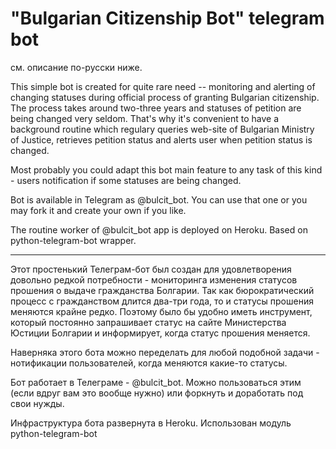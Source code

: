 # "Bulgarian Citizenship Bot" telegram bot

см. описание по-русски ниже. 

This simple bot is created for quite rare need -- monitoring and alerting of changing statuses during official process of granting Bulgarian citizenship. 
The process takes around two-three years and statuses of petition are being changed very seldom. That's why it's convenient to have a background routine which regulary queries web-site of Bulgarian Ministry of Justice, retrieves petition status and alerts user when petition status is changed.

Most probably you could adapt this bot main feature to any task of this kind - users notification if some statuses are being changed.

Bot is available in Telegram as @bulcit_bot. You can use that one or you may fork it and create your own if you like. 

The routine worker of @bulcit_bot app is deployed on Heroku.
Based on python-telegram-bot wrapper.


____________

Этот простенький Телеграм-бот был создан для удовлетворения довольно редкой потребности - мониторинга изменения статусов прошения о выдаче гражданства Болгарии. Так как бюрократический процесс с гражданством длится два-три года, то и статусы прошения меняются крайне редко. Поэтому было бы удобно иметь инструмент, который постоянно запрашивает статус на сайте Министерства Юстиции Болгарии и информирует, когда статус прошения меняется. 

Наверняка этого бота можно переделать для любой подобной задачи - нотификации пользователей, когда меняются какие-то статусы. 

Бот работает в Телеграме - @bulcit_bot. Можно пользоваться этим (если вдруг вам это вообще нужно) или форкнуть и доработать под свои нужды. 

Инфраструктура бота развернута в Heroku. 
Использован модуль python-telegram-bot
